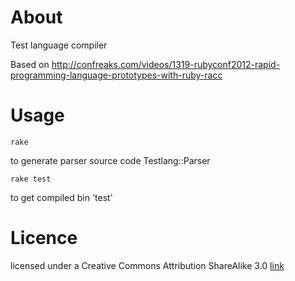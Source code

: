 About
=======
Test language compiler

Based on http://confreaks.com/videos/1319-rubyconf2012-rapid-programming-language-prototypes-with-ruby-racc

Usage
=======

	rake
to generate parser source code Testlang::Parser

	rake test
to get compiled bin 'test'

Licence
=======
licensed under a Creative Commons Attribution ShareAlike 3.0 [link](http://creativecommons.org/licenses/by-sa/3.0/)